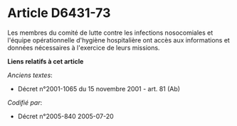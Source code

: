 # Article D6431-73

Les membres du comité de lutte contre les infections nosocomiales et l'équipe opérationnelle d'hygiène hospitalière ont accès
aux informations et données nécessaires à l'exercice de leurs missions.

**Liens relatifs à cet article**

_Anciens textes_:

  - Décret n°2001-1065 du 15 novembre 2001 - art. 81 (Ab)

_Codifié par_:

  - Décret n°2005-840 2005-07-20
